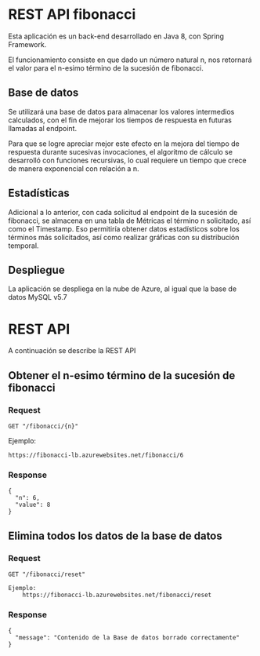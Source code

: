 # REST API fibonacci

Esta aplicación es un back-end desarrollado en Java 8, con Spring Framework.

El funcionamiento consiste en que dado un número natural n, nos retornará el valor
para el n-esimo término de la sucesión de fibonacci.

## Base de datos

Se utilizará una base de datos para almacenar los valores intermedios calculados, con
el fin de mejorar los tiempos de respuesta en futuras llamadas al endpoint.

Para que se logre apreciar mejor este efecto en la mejora del tiempo de respuesta durante sucesivas invocaciones, el algoritmo de cálculo se desarrolló con funciones recursivas, lo cual requiere un tiempo que crece de manera exponencial con relación a n.

## Estadísticas

Adicional a lo anterior, con cada solicitud al endpoint de la sucesión de fibonacci, se almacena en una tabla de Métricas
el término n solicitado, así como el Timestamp. Eso permitiría obtener datos estadísticos sobre los términos más solicitados, así como realizar gráficas con su distribución temporal.

## Despliegue

La aplicación se despliega en la nube de Azure, al igual que la base de datos MySQL v5.7

# REST API

A continuación se describe la REST API

## Obtener el n-esimo término de la sucesión de fibonacci

### Request

`GET "/fibonacci/{n}"`

Ejemplo:

    https://fibonacci-lb.azurewebsites.net/fibonacci/6

### Response

    {
      "n": 6,
      "value": 8
    }

## Elimina todos los datos de la base de datos

### Request

`GET "/fibonacci/reset"`

    Ejemplo:
        https://fibonacci-lb.azurewebsites.net/fibonacci/reset

### Response

    {
      "message": "Contenido de la Base de datos borrado correctamente"
    }
